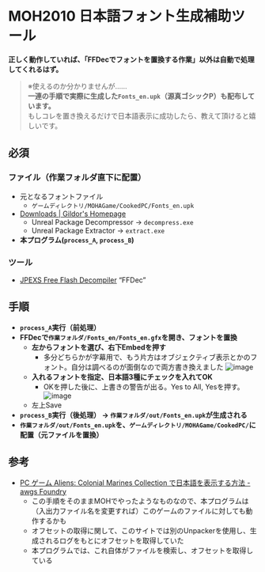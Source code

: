 # MOH2010 日本語フォント生成補助ツール  
**正しく動作していれば、「FFDecでフォントを置換する作業」以外は自動で処理してくれるはず。**  
> ※使えるのか分かりませんが……  
  **一連の手順で実際に生成した`Fonts_en.upk`（源真ゴシックP）も配布しています。**  
  もしコレを置き換えるだけで日本語表示に成功したら、教えて頂けると嬉しいです。



## 必須
### ファイル（作業フォルダ直下に配置）
- 元となるフォントファイル
  - `ゲームディレクトリ/MOHAGame/CookedPC/Fonts_en.upk`
- [Downloads | Gildor's Homepage](https://www.gildor.org/downloads)
  - Unreal Package Decompressor -> `decompress.exe`
  - Unreal Package Extractor -> `extract.exe`
- **本プログラム(`process_A`, `process_B`)**
### ツール
- [JPEXS Free Flash Decompiler](https://github.com/jindrapetrik/jpexs-decompiler) “FFDec”

## 手順
- **`process_A`実行（前処理）**
- **FFDecで`作業フォルダ/Fonts_en/Fonts_en.gfx`を開き、フォントを置換**
  - **左からフォントを選び、右下Embedを押す**
    - 多分どちらかが字幕用で、もう片方はオブジェクティブ表示とかのフォント。自分は調べるのが面倒なので両方書き換えました
    ![image](https://user-images.githubusercontent.com/51169059/189514774-a2d30fe1-f213-40c0-8a42-790f1e2d2240.png)
  - **入れるフォントを指定、日本語3種にチェックを入れてOK**
    - OKを押した後に、上書きの警告が出る。Yes to All, Yesを押す。
    ![image](https://user-images.githubusercontent.com/51169059/189514870-944576e8-6a9d-4500-b9a6-69bdd833b45a.png)
  - 左上Save
- **`process_B`実行（後処理） -> `作業フォルダ/out/Fonts_en.upk`が生成される**
- **`作業フォルダ/out/Fonts_en.upk`を、`ゲームディレクトリ/MOHAGame/CookedPC/`に配置（元ファイルを置換）**

## 参考
- [PC ゲーム Aliens: Colonial Marines Collection で日本語を表示する方法 - awgs Foundry](https://awgsfoundry.com/blog-entry-550.html)
  - この手順をそのままMOHでやったようなものなので、本プログラムは（入出力ファイル名を変更すれば）このゲームのファイルに対しても動作するかも
  - オフセットの取得に関して、このサイトでは別のUnpackerを使用し、生成されるログをもとにオフセットを取得していた
  - 本プログラムでは、これ自体がファイルを検索し、オフセットを取得している
